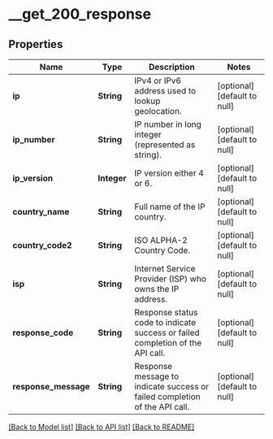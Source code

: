 # __get_200_response
## Properties

| Name | Type | Description | Notes |
|------------ | ------------- | ------------- | -------------|
| **ip** | **String** | IPv4 or IPv6 address used to lookup geolocation. | [optional] [default to null] |
| **ip\_number** | **String** | IP number in long integer (represented as string). | [optional] [default to null] |
| **ip\_version** | **Integer** | IP version either 4 or 6. | [optional] [default to null] |
| **country\_name** | **String** | Full name of the IP country. | [optional] [default to null] |
| **country\_code2** | **String** | ISO ALPHA-2 Country Code. | [optional] [default to null] |
| **isp** | **String** | Internet Service Provider (ISP) who owns the IP address. | [optional] [default to null] |
| **response\_code** | **String** | Response status code to indicate success or failed completion of the API call. | [optional] [default to null] |
| **response\_message** | **String** | Response message to indicate success or failed completion of the API call. | [optional] [default to null] |

[[Back to Model list]](../README.md#documentation-for-models) [[Back to API list]](../README.md#documentation-for-api-endpoints) [[Back to README]](../README.md)

